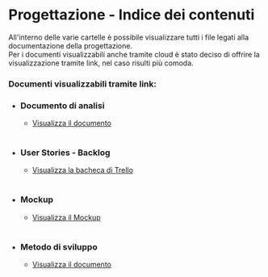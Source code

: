 # Progettazione - Indice dei contenuti

All'interno delle varie cartelle è possibile visualizzare tutti i file legati alla documentazione della progettazione.  
Per i documenti visualizzabili anche tramite cloud è stato deciso di offrire la visualizzazione tramite link, nel caso risulti più comoda.

### __Documenti visualizzabili tramite link__:

* ### Documento di analisi
    * [Visualizza il documento](https://drive.google.com/open?id=1fqsqfRqMtCHZnmAJZsIR6-WETEUwjJQ9a_Edtw5kqfU)
<br><br>

* ### User Stories - Backlog
    * [Visualizza la bacheca di Trello](https://trello.com/b/DYLLlMxH/user-stories)
<br><br>

* ### Mockup
    * [Visualizza il Mockup](https://balsamiq.cloud/shc0p6v/p68azx)
<br><br>

* ### Metodo di sviluppo
    * [Visualizza il documento](https://docs.google.com/document/d/1CAqW92mLo3jj3l2VUoS927d9PwDVH4NsLhUtwZueh44/edit?usp=sharing)